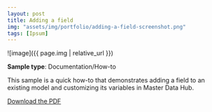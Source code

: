 ```yaml
---
layout: post
title: Adding a field
img: "assets/img/portfolio/adding-a-field-screenshot.png"
tags: [Ipsum]
---
```


![image]({{ page.img | relative_url }})

**Sample type**: Documentation/How-to

This sample is a quick how-to that demonstrates adding a field to an existing model and customizing its variables in Master Data Hub. 

[Download the PDF](_portfolio/boomi-adding-field.pdf)

